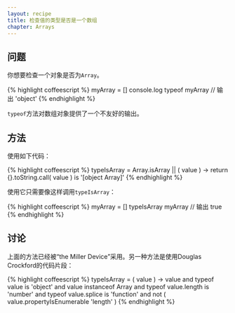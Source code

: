 ```yaml
---
layout: recipe
title: 检查值的类型是否是一个数组
chapter: Arrays
---
```

## 问题

你想要检查一个对象是否为`Array`。

{% highlight coffeescript %}
myArray = []
console.log typeof myArray // 输出 'object'
{% endhighlight %}

`typeof`方法对数组对象提供了一个不友好的输出。

## 方法

使用如下代码：

{% highlight coffeescript %}
typeIsArray = Array.isArray || ( value ) -> return {}.toString.call( value ) is '[object Array]'
{% endhighlight %}

使用它只需要像这样调用`typeIsArray`：

{% highlight coffeescript %}
myArray = []
typeIsArray myArray // 输出 true
{% endhighlight %}

## 讨论

上面的方法已经被“the Miller Device”采用。另一种方法是使用Douglas Crockford的代码片段：

{% highlight coffeescript %}
typeIsArray = ( value ) ->
    value and
        typeof value is 'object' and
        value instanceof Array and
        typeof value.length is 'number' and
        typeof value.splice is 'function' and
        not ( value.propertyIsEnumerable 'length' )
{% endhighlight %}
